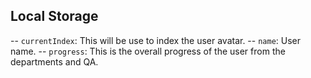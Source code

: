 ## Local Storage
-- `currentIndex`: This will be use to index the user avatar.
-- `name`: User name.
-- `progress`: This is the overall progress of the user from the departments and QA.